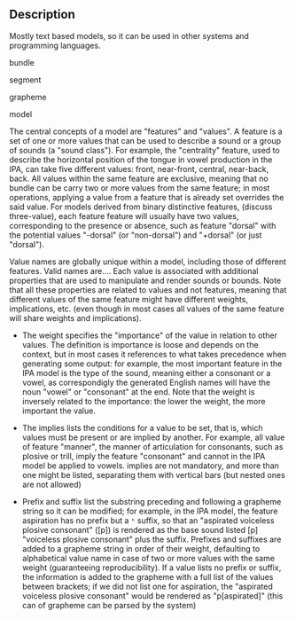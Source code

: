 
## Description

Mostly text based models, so it can be used in other systems and programming languages.

bundle

segment

grapheme

model

The central concepts of a model are "features" and "values". A feature is a set of one or more values that can be used to describe a sound or a group of
sounds (a "sound class"). For example, the "centrality" feature, used to describe the horizontal position of the tongue in vowel production
in the IPA, can take five different values: front, near-front, central, near-back, back. All values within the same feature are exclusive,
meaning that no bundle can be carry two or more values from the same feature; in most operations, applying a value from a feature that is
already set overrides the said value. For models derived from binary distinctive features, (discuss three-value), each feature feature will
usually have two values, corresponding to the presence or absence, such as feature "dorsal" with the potential values "-dorsal" (or "non-dorsal")
and "+dorsal" (or just "dorsal").

Value names are globally unique within a model, including those of different features. Valid names are.... Each value is associated with additional
properties that are used to manipulate and render sounds or bounds. Note that all these properties are related to values and not features,
meaning that different values of the same feature might have different weights, implications, etc. (even though in most cases all
values of the same feature will share weights and implications).

  - The weight specifies the "importance" of the value
in relation to other values. The definition is importance is loose and depends on the context, but in most cases it references to what takes
precedence when generating some output: for example, the most important feature in the IPA model is the type of the sound, meaning either a
consonant or a vowel, as correspondigly the generated English names will have the noun "vowel" or "consonant" at the end. Note that the weight
is inversely related to the importance: the lower the weight, the more important the value.

  - The implies lists the conditions for a value to be set, that is, which values must be present or are implied by another. For example,
  all value of feature "manner", the manner of articulation for consonants, such as plosive or trill, imply the feature "consonant" and
  cannot in the IPA model be applied to vowels. implies are not mandatory, and more than one might be listed, separating them with
  vertical bars (but nested ones are not allowed)

  - Prefix and suffix list the substring preceding and following a grapheme string so it can be modified; for example, in the IPA model, the
    feature aspiration has no prefix but a `ʰ` suffix, so that an "aspirated voiceless plosive consonant" ([p]) is rendered as the
    base sound listed [p] "voiceless plosive consonant" plus the suffix. Prefixes and suffixes are added to a grapheme string in
    order of their weight, defaulting to alphabetical value name in case of two or more values with the same weight (guaranteeing
    reproducibility). If a value lists no prefix or suffix, the information is added to the grapheme with a full list of the
    values between brackets; if we did not list one for aspiration, the "aspirated voiceless plosive consonant" would be rendered
    as "p[aspirated]" (this can of grapheme can be parsed by the system)
